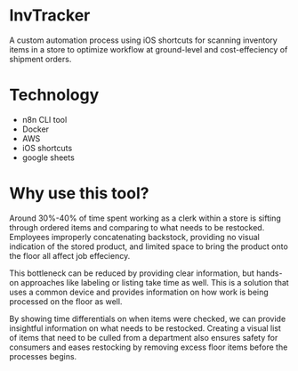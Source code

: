 # InvTracker

A custom automation process using iOS shortcuts for scanning inventory items in a store to optimize workflow at ground-level and cost-effeciency of shipment orders.

# Technology
  - n8n CLI tool
  - Docker
  - AWS
  - iOS shortcuts
  - google sheets
    
# Why use this tool?

Around 30%-40% of time spent working as a clerk within a store is sifting through ordered items and comparing to what needs to be restocked. Employees improperly concatenating backstock, providing no visual indication of the stored product, and limited space to bring the product onto the floor all affect job effeciency. 

This bottleneck can be reduced by providing clear information, but hands-on approaches like labeling or listing take time as well. This is a solution that uses a common device and provides information on how work is being processed on the floor as well. 

By showing time differentials on when items were checked, we can provide insightful information on what needs to be restocked. Creating a visual list of items that need to be culled from a department also ensures safety for consumers and eases restocking by removing excess floor items before the processes begins. 
